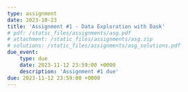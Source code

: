 ```yaml
---
type: assignment
date: 2023-10-23
title: 'Assignment #1 - Data Exploration with Dask'
# pdf: /static_files/assignments/asg.pdf
# attachment: /static_files/assignments/asg.zip
# solutions: /static_files/assignments/asg_solutions.pdf
due_event: 
    type: due
    date: 2023-11-12 23:59:00 +0000
    description: 'Assignment #1 due'
due: 2023-11-12 23:59:00 +0000
---
```


<!-- Release Date: Mon, Oct 3 -->
<!-- 
[Statement]() and [Grading Rubric]()

Discussion by TA: Mon, April 10; [Slides PDF]()

Due Date: Wed, May 10. -->

<!-- This is a sample assignment. -->
